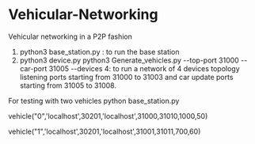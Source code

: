 # Vehicular-Networking
Vehicular networking in a P2P fashion

1. python3 base_station.py : to run the base station
2. python3 device.py python3 Generate_vehicles.py --top-port 31000 --car-port 31005 --devices 4:  to run a network of 4 devices topology listening ports starting from 31000 to 31003 and car update ports starting from 31005  to 31008.


For testing with two vehicles
python base_station.py

vehicle("0",'localhost',30201,'localhost',31000,31010,1000,50)


vehicle("1",'localhost',30201,'localhost',31001,31011,700,60)